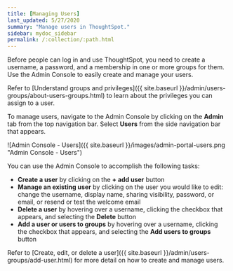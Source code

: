 ```yaml
---
title: [Managing Users]
last_updated: 5/27/2020
summary: "Manage users in ThoughtSpot."
sidebar: mydoc_sidebar
permalink: /:collection/:path.html
---
```

Before people can log in and use ThoughtSpot, you need to create a username, a
password, and a membership in one or more groups for them. Use the Admin Console to easily create and manage your users.

Refer to [Understand groups and privileges]({{ site.baseurl }}/admin/users-groups/about-users-groups.html) to learn about the privileges you can assign to a user.

To manage users, navigate to the Admin Console by clicking on the **Admin** tab from the top navigation bar. Select **Users** from the side navigation bar that appears.

![Admin Console - Users]({{ site.baseurl }}/images/admin-portal-users.png "Admin Console - Users")

You can use the Admin Console to accomplish the following tasks:
* **Create a user** by clicking on the **+ add user** button
* **Manage an existing user** by clicking on the user you would like to edit: change the username, display name, sharing visibility, password, or email, or resend or test the welcome email
* **Delete a user** by hovering over a username, clicking the checkbox that appears, and selecting the **Delete** button
* **Add a user or users to groups** by hovering over a username, clicking the checkbox that appears, and selecting the **Add users to groups** button

Refer to [Create, edit, or delete a user]({{ site.baseurl }}/admin/users-groups/add-user.html) for more detail on how to create and manage users. 
